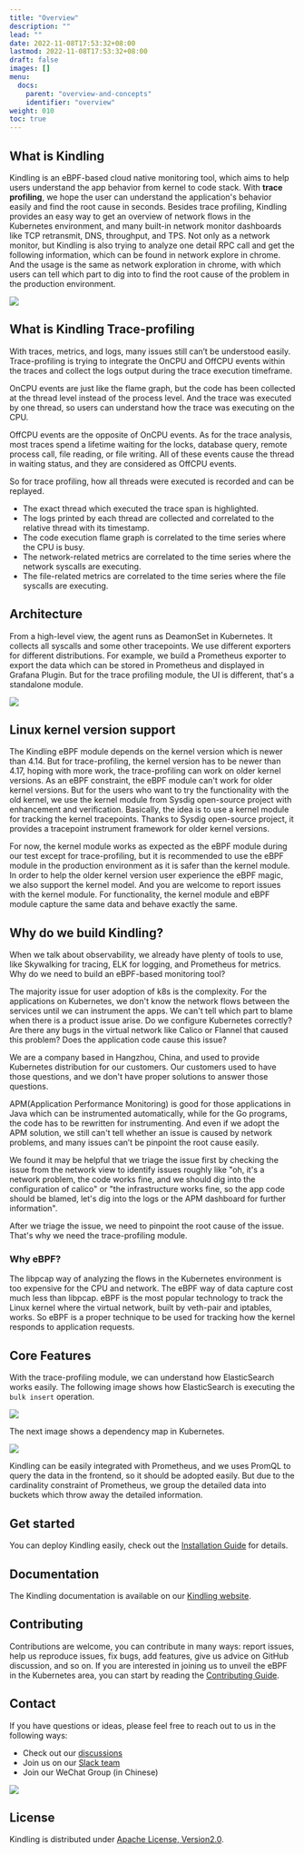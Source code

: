 ```yaml
---
title: "Overview"
description: ""
lead: ""
date: 2022-11-08T17:53:32+08:00
lastmod: 2022-11-08T17:53:32+08:00
draft: false
images: []
menu:
  docs:
    parent: "overview-and-concepts"
    identifier: "overview"
weight: 010
toc: true
---
```


## What is Kindling

Kindling is an eBPF-based cloud native monitoring tool, which aims to help users understand the app behavior from kernel to code stack. With **trace profiling**, we hope the user can understand the application's behavior easily and find the root cause in seconds. Besides trace profiling, Kindling provides an easy way to get an overview of network flows in the Kubernetes environment, and many built-in network monitor dashboards like TCP retransmit, DNS, throughput, and TPS. Not only as a network monitor, but Kindling is also trying to analyze one detail RPC call and get the following information, which can be found in network explore in chrome. And the usage is the same as network exploration in chrome, with which users can tell which part to dig into to find the root cause of the problem in the production environment.

![](/media/202210/image-2_1667204583.png)

## What is Kindling Trace-profiling
With traces, metrics, and logs, many issues still can’t be understood easily. Trace-profiling is trying to integrate the OnCPU and OffCPU events within the traces and collect the logs output during the trace execution timeframe.

OnCPU events are just like the flame graph, but the code has been collected at the thread level instead of the process level. And the trace was executed by one thread, so users can understand how the trace was executing on the CPU.

OffCPU events are the opposite of OnCPU events. As for the trace analysis, most traces spend a lifetime waiting for the locks, database query, remote process call, file reading, or file writing. All of these events cause the thread in waiting status, and they are considered as OffCPU events.

So for trace profiling, how all threads were executed is recorded and can be replayed.
- The exact thread which executed the trace span is highlighted.
- The logs printed by each thread are collected and correlated to the relative thread with its timestamp.
- The code execution flame graph is correlated to the time series where the CPU is busy.
- The network-related metrics are correlated to the time series where the network syscalls are executing.
- The file-related metrics are correlated to the time series where the file syscalls are executing.

## Architecture

From a high-level view, the agent runs as DeamonSet in Kubernetes. It collects all syscalls and some other tracepoints. We use different exporters for different distributions. For example, we build a Prometheus exporter to export the data which can be stored in Prometheus and displayed in Grafana Plugin. But for the trace profiling module, the UI is different, that's a standalone module.

![](/media/202210/architecture_1667204553.png)

## Linux kernel version support

The Kindling eBPF module depends on the kernel version which is newer than 4.14. But for trace-profiling, the kernel version has to be newer than 4.17, hoping with more work, the trace-profiling can work on older kernel versions. As an eBPF constraint, the eBPF module can't work for older kernel versions. But for the users who want to try the functionality with the old kernel, we use the kernel module from Sysdig open-source project with enhancement and verification. Basically, the idea is to use a kernel module for tracking the kernel tracepoints. Thanks to Sysdig open-source project, it provides a tracepoint instrument framework for older kernel versions.

For now, the kernel module works as expected as the eBPF module during our test except for trace-profiling, but it is recommended to use the eBPF module in the production environment as it is safer than the kernel module. In order to help the older kernel version user experience the eBPF magic, we also support the kernel model. And you are welcome to report issues with the kernel module. For functionality, the kernel module and eBPF module capture the same data and behave exactly the same. 

## Why do we build Kindling?

When we talk about observability, we already have plenty of tools to use, like Skywalking for tracing, ELK for logging, and Prometheus for metrics. Why do we need to build an eBPF-based monitoring tool?

The majority issue for user adoption of k8s is the complexity. For the applications on Kubernetes, we don't know the network flows between the services until we can instrument the apps. We can't tell which part to blame when there is a product issue arise. Do we configure Kubernetes correctly? Are there any bugs in the virtual network like Calico or Flannel that caused this problem? Does the application code cause this issue?

We are a company based in Hangzhou, China, and used to provide Kubernetes distribution for our customers. Our customers used to have those questions, and we don't have proper solutions to answer those questions.

APM(Application Performance Monitoring) is good for those applications in Java which can be instrumented automatically, while for the Go programs, the code has to be rewritten for instrumenting. And even if we adopt the APM solution, we still can't tell whether an issue is caused by network problems, and many issues can’t be pinpoint the root cause easily.

We found it may be helpful that we triage the issue first by checking the issue from the network view to identify issues roughly like "oh, it's a network problem, the code works fine, and we should dig into the configuration of calico" or "the infrastructure works fine, so the app code should be blamed, let's dig into the logs or the APM dashboard for further information".

After we triage the issue, we need to pinpoint the root cause of the issue. That's why we need the trace-profiling module.

### Why eBPF?

The libpcap way of analyzing the flows in the Kubernetes environment is too expensive for the CPU and network. The eBPF way of data capture cost much less than libpcap. eBPF is the most popular technology to track the Linux kernel where the virtual network, built by veth-pair and iptables, works. So eBPF is a proper technique to be used for tracking how the kernel responds to application requests.

## Core Features

With the trace-profiling module, we can understand how ElasticSearch works easily. The following image shows how ElasticSearch is executing the `bulk insert` operation.

![](/media/202210/traceprofiling_1667204602.png)

The next image shows a dependency map in Kubernetes. 

![](/media/202210/image-3_1667204628.png)

Kindling can be easily integrated with Prometheus, and we uses PromQL to query the data in the frontend, so it should be adopted easily. But due to the cardinality constraint of Prometheus, we group the detailed data into buckets which throw away the detailed information.

## Get started

You can deploy Kindling easily, check out the [Installation Guide](/docs/installation) for details.

## Documentation

The Kindling documentation is available on our [Kindling website](https://kindlingx.com).

## Contributing 

Contributions are welcome, you can contribute in many ways: report issues, help us reproduce issues, fix bugs, add features, give us advice on GitHub discussion, and so on. If you are interested in joining us to unveil the eBPF in the Kubernetes area, you can start by reading the [Contributing Guide](https://github.com/Kindling-project/kindling/blob/main/CONTRIBUTING.md).

## Contact

If you have questions or ideas, please feel free to reach out to us in the following ways:

- Check out our [discussions](https://github.com/Kindling-project/kindling/discussions)
- Join us on our [Slack team](https://join.slack.com/t/kindling-world/shared_invite/zt-1fs2yco0i-CMc0yRIqc_jqE~2aHxsNRA)
- Join our WeChat Group (in Chinese)

![](/media/202210/image-4_1667204669.png)

## License

Kindling is distributed under [Apache License, Version2.0](https://github.com/Kindling-project/kindling/blob/main/LICENSE).

